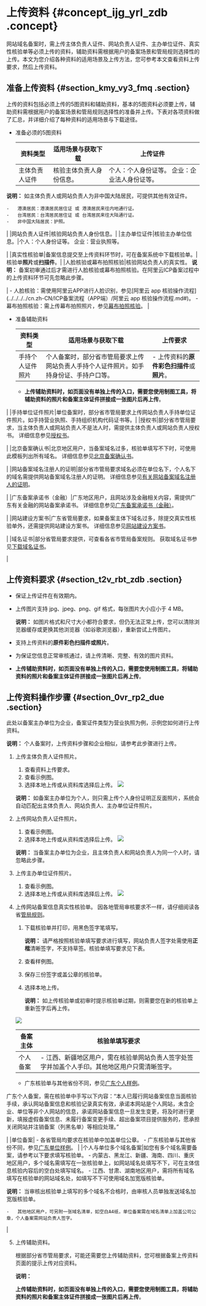 # 上传资料 {#concept_ijg_yrl_zdb .concept}

网站域名备案时，需上传主体负责人证件、网站负责人证件、主办单位证件、真实性核验单等必须上传的资料，辅助资料需根据用户的备案场景和管局规则选择性的上传。本文为您介绍各种资料的适用场景及上传方法，您可参考本文查看资料上传要求，然后上传资料。

## 准备上传资料 {#section_kmy_vy3_fmq .section}

上传的资料包括必须上传的5图资料和辅助资料，基本的5图资料必须要上传，辅助资料需根据用户的备案场景和管局规则选择性的准备并上传。下表对各项资料做了汇总，并详细介绍了每种资料的适用场景与下载途径。

-   准备必须的5图资料

    |资料类型|适用场景与获取下载|上传证件|
    |----|---------|----|
    |主体负责人证件|核验主体负责人身份信息。|个人：个人身份证等。 企业：企业法人身份证等。

**说明：** 如主体负责人或网站负责人为非中国大陆居民，可提供其他有效证件。

    -   港澳居民：港澳居民居住证 或 港澳居民来往内地通行证。
    -   台湾居民：台湾居民居住证 或 台湾居民来往大陆通行证。
    -   非中国大陆居民：护照。
 |
    |网站负责人证件|核验网站负责人身份信息。|
    |主办单位证件|核验主办单位信息。|个人：个人身份证等。 企业：营业执照等。

 |
    |真实性核验单|备案信息提交至上传资料环节时，可在备案系统中下载核验单。|核验单**照片**或**扫描件**。|
    |人脸核验或幕布拍照核验|核验网站负责人的真实性。 **说明：** 备案初审通过后才需进行人脸核验或幕布拍照核验。在阿里云ICP备案过程中的上传资料环节可先忽略此步骤。

 |     -   人脸核验：需使用阿里云APP进行人脸识别，参见[阿里云 app 核验操作流程](../../../../cn.zh-CN/ICP备案流程（APP端）/阿里云 app 核验操作流程.md#)。
    -   幕布拍照核验：需上传幕布拍照照片，参见[幕布拍照核验](cn.zh-CN/常见问题/备案流程FAQ/人脸核验或幕布拍照核验.md#)。
 |

-   准备辅助资料

    |资料类型|适用场景与获取下载|上传要求|
    |----|---------|----|
    |手持个人证件照片|个人备案时，部分省市管局要求上传网站负责人手持个人证件照片。如手持身份证、手持户口等。|     -   上传资料的**原件彩色扫描件**或**照片**。
    -   **上传辅助资料时，如页面没有单独上传的入口，需要您使用制图工具，将辅助资料的照片和备案主体证件拼接成一张图片后再上传**。

 |
    |手持单位证件照片|单位备案时，部分省市管局要求上传网站负责人手持单位证件照片。如手持营业执照、手持组织机构代码证书等。|
    |授权书|部分省市管局要求，当主体负责人或网站负责人不是法人时，需提供主体负责人或网站负责人授权书。 详细信息参见[授权书](../../../../cn.zh-CN/资料下载/授权书.md#)。

 |
    |北京备案确认书|北京地区用户，当备案域名过多，核验单填写不下时，可使用此模板列出所有域名。 详细信息参见[北京备案确认书](../../../../cn.zh-CN/资料下载/北京备案确认书.md#)。

 |
    |网站备案域名注册人的证明|部分省市管局要求域名必须在单位名下，个人名下的域名需提供网站备案域名注册人的证明。 详细信息参见[有关网站备案域名注册人的证明](../../../../cn.zh-CN/资料下载/有关网站备案域名注册人的证明.md#)。

 |
    |广东备案承诺书（金融）|广东地区用户，且网站涉及金融相关内容，需提供广东有关金融的网站备案承诺书。 详细信息参见[广东备案承诺书（金融）](../../../../cn.zh-CN/ICP备案前准备/学习管局规则/省市特殊要求/广东备案承诺书（金融）.md#)。

 |
    |网站建设方案书|广东省管局要求，如果备案主体下域名过多，除提交真实性核验单外，还需提供网站建设方案书。 详细信息参见[网站建设方案书](../../../../cn.zh-CN/ICP备案前准备/学习管局规则/省市特殊要求/网站建设方案书.md#)。

 |
    |域名证书|部分省管局要求提供，可查看各省市管局备案规则。 获取域名证书参见[下载域名证书](https://help.aliyun.com/knowledge_detail/35842.html)。

 |


## 上传资料要求 {#section_t2v_rbt_zdb .section}

-   保证上传证件在有效期内。
-   上传图片支持 jpg、jpeg、png、gif 格式，每张图片大小应小于 4 MB。

    **说明：** 如图片格式和尺寸大小都符合要求，但仍无法正常上传，您可以清除浏览器缓存或更换其他浏览器（如谷歌浏览器），重新尝试上传图片。

-   支持上传资料的**原件彩色扫描件或照片**。
-   为保证您信息正常审核通过，请上传清晰、完整、有效的图片资料。
-   **上传辅助资料时，如页面没有单独上传的入口，需要您使用制图工具，将辅助资料的照片和备案主体证件拼接成一张图片后再上传**。


## 上传资料操作步骤 {#section_0vr_rp2_due .section}

此处以备案主办单位为企业，备案证件类型为营业执照为例，示例您如何进行上传资料。

**说明：** 个人备案时，上传资料步骤和企业相似，请参考此步骤进行上传。

1.  上传主体负责人证件照片。

    1.  查看资料上传要求。
    2.  查看示例图。
    3.  选择本地上传或从资料库选择后上传。
    ![](http://static-aliyun-doc.oss-cn-hangzhou.aliyuncs.com/assets/img/14218/155703478544770_zh-CN.png)

    **说明：** 如备案主办单位为个人，则只需上传个人身份证明正反面照片，系统会自动匹配出主体负责人、网站负责人、主办单位证件照片。

2.  上传网站负责人证件照片。

    1.  查看示例图。
    2.  选择本地上传或从资料库选择后上传。
    ![](http://static-aliyun-doc.oss-cn-hangzhou.aliyuncs.com/assets/img/14218/155703478544771_zh-CN.png)

    **说明：** 当备案主办单位为企业，且主体负责人和网站负责人为同一个人时，请忽略此步骤。

3.  上传主办单位证件照片。

    1.  查看示例图。
    2.  选择本地上传或从资料库选择后上传。
    ![](http://static-aliyun-doc.oss-cn-hangzhou.aliyuncs.com/assets/img/14218/155703478544772_zh-CN.png)

4.  上传网站备案信息真实性核验单。 因各地管局审核要求不一样，请仔细阅读各省[管局规则](https://beian.aliyun.com/#MapDataContainer)。

    1.  下载核验单并打印，用黑色签字笔填写。

        **说明：** 请严格按照核验单填写要求进行填写，网站负责人签字处需使用**正楷**清晰签字，不支持草签。核验单填写要求见下表。

    2.  查看样例图。
    3.  保存三份签字或盖公章的核验单。
    4.  选择本地上传。

        **说明：** 如上传核验单或初审时提示核验单过期，则需要您在新的核验单上重新签字后再上传。

    ![](http://static-aliyun-doc.oss-cn-hangzhou.aliyuncs.com/assets/img/14218/155703478544688_zh-CN.png)

    |备案主体|核验单填写要求|
    |----|-------|
    |个人备案|     -   江西、新疆地区用户，需在核验单网站负责人签字处签字并加盖个人手印。其他地区用户只需清晰签字。
    -   广东核验单与其他省份不同，参见[广东个人样例](http://gtms01.alicdn.com/tps/i1/TB1hY54JVXXXXc6XXXX9vlzMXXX-1240-1974.jpg)。

广东个人备案，需在核验单中手写以下内容：“本人已履行网站备案信息当面核验手续，承认网站备案信息和核验记录真实有效，承诺本网站是个人网站，未含企业、单位等非个人网站的信息，承诺网站备案信息一旦发生变更，将及时进行更新，填报虚假备案信息、未履行备案变更手续、超出备案项目提供服务的，愿承担关闭网站并注销备案（列黑名单）等相应处理。”

 |
    |单位备案|     -   各省管局均要求在核验单中加盖单位公章。
    -   广东核验单与其他省份不同，参见[广东单位样例](http://gtms04.alicdn.com/tps/i4/TB1OyC0JVXXXXaaXpXXA9lwMXXX-1240-1958.jpg)。
 |
    |个人与单位多个域名备案|如您有多个域名需要备案，请参考以下要求填写核验单。     -   内蒙古、黑龙江、新疆、海南、四川、重庆地区用户，多个域名需填写在一张核验单上，如网站域名处填写不下，可在主体信息核验内容后的空白处填写域名。
    -   江西、甘肃、湖南地区用户，需将所有域名填写在核验单的网站域名处，如填写不下可使用域名加宽版核验单。

**说明：** 当审核出核验单上填写的多个域名不合格时，由审核人员单独发送域名加宽版核验单。

    -   其他地区用户，可另附一张域名清单，如空白A4纸，单位备案需在域名清单上加盖公司公章，个人备案需网站负责人签字。
 |

5.  上传辅助资料。

    根据部分省市管局要求，可能还需要您上传辅助资料，您可根据备案上传资料页面的提示上传对应资料。

    **说明：** 

    **上传辅助资料时，如页面没有单独上传的入口，需要您使用制图工具，将辅助资料的照片和备案主体证件拼接成一张图片后再上传**。


